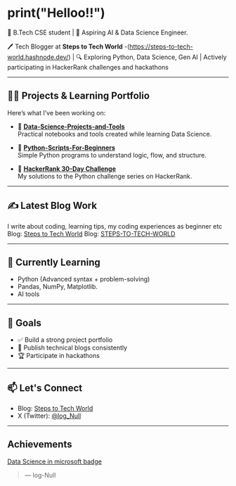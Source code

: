 # print("Helloo!!")


🚀  B.Tech CSE student | 🧠 Aspiring AI & Data Science Engineer.

🖊️ Tech Blogger at **Steps to Tech World** -(https://steps-to-tech-world.hashnode.dev/)  |
🔍 Exploring Python, Data Science, Gen AI | Actively participating in HackerRank challenges and hackathons

---



## 👨‍💻 Projects & Learning Portfolio
Here’s what I’ve been working   on:

- 🔧 [**Data-Science-Projects-and-Tools**](https://github.com/log-Null/Data-Science-Projects-and-Tools)  
  Practical notebooks and tools created while learning Data Science.

- 🐍 [**Python-Scripts-For-Beginners**](https://github.com/log-Null/Python-Scripts-For-Beginners)  
  Simple Python programs to understand logic, flow, and structure.

- 📘 [**HackerRank 30-Day Challenge**](https://github.com/log-Null/HackerRank-30-day-challenge-solutions)  
  My solutions to the Python challenge series on HackerRank.

---

## ✍️ Latest Blog Work
I write about coding, learning tips, my coding experiences as beginner etc
  Blog: [Steps to Tech World](https://steps-to-tech-world.blogspot.com/)
  Blog: [STEPS-TO-TECH-WORLD](https://steps-to-tech-world.hashnode.dev/)



---

## 📌 Currently Learning
- Python (Advanced syntax + problem-solving)
- Pandas, NumPy, Matplotlib.
-  AI tools

---

## 🧠 Goals 
- ✅ Build a strong project portfolio
- 📜 Publish technical blogs consistently
- 🏆 Participate in hackathons 
  

---

## 📫 Let's Connect
- Blog: [Steps to Tech World](https://steps-to-tech-world.hashnode.dev/)
- X (Twitter): [@log_Null](https://x.com/log_Null)

---
## Achievements
[Data Science in microsoft badge](https://learn.microsoft.com/api/achievements/share/en-us/PavithraRajesh-7774/H7SUXQF8?sharingId=2A6AB39C8114D06)

> — log-Null
